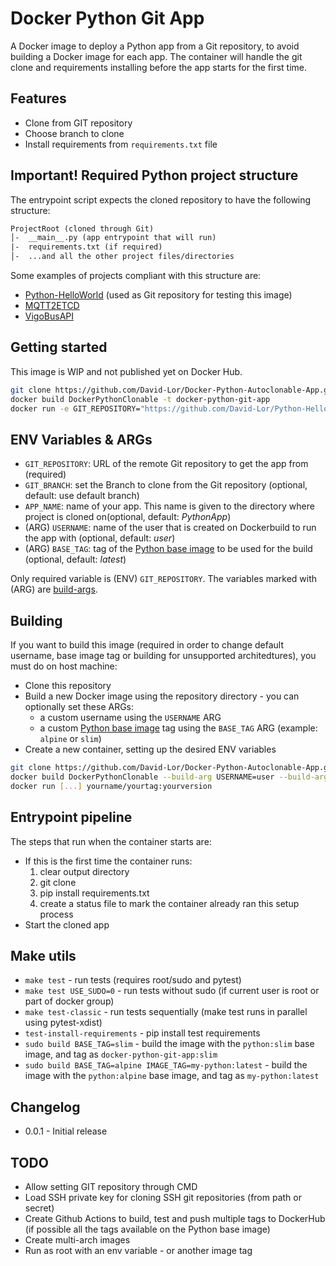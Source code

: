 # Docker Python Git App

A Docker image to deploy a Python app from a Git repository, to avoid building a Docker image for each app.
The container will handle the git clone and requirements installing before the app starts for the first time.

## Features

- Clone from GIT repository
- Choose branch to clone
- Install requirements from `requirements.txt` file

## Important! Required Python project structure

The entrypoint script expects the cloned repository to have the following structure:

```txt
ProjectRoot (cloned through Git)
│-  __main__.py (app entrypoint that will run)
|-  requirements.txt (if required)
│-  ...and all the other project files/directories
```

Some examples of projects compliant with this structure are:

- [Python-HelloWorld](https://github.com/David-Lor/Python-HelloWorld) (used as Git repository for testing this image)
- [MQTT2ETCD](https://github.com/David-Lor/MQTT2ETCD)
- [VigoBusAPI](https://github.com/David-Lor/Python_VigoBusAPI)

## Getting started

This image is WIP and not published yet on Docker Hub.

```bash
git clone https://github.com/David-Lor/Docker-Python-Autoclonable-App.git DockerPythonClonable
docker build DockerPythonClonable -t docker-python-git-app
docker run -e GIT_REPOSITORY="https://github.com/David-Lor/Python-HelloWorld.git" docker-python-git-app
```

## ENV Variables & ARGs

- `GIT_REPOSITORY`: URL of the remote Git repository to get the app from (required)
- `GIT_BRANCH`: set the Branch to clone from the Git repository (optional, default: use default branch)
- `APP_NAME`: name of your app. This name is given to the directory where project is cloned on(optional, default: _PythonApp_)
- (ARG) `USERNAME`: name of the user that is created on Dockerbuild to run the app with (optional, default: _user_)
- (ARG) `BASE_TAG`: tag of the [Python base image](https://hub.docker.com/_/python/) to be used for the build (optional, default: _latest_)

Only required variable is (ENV) `GIT_REPOSITORY`.
The variables marked with (ARG) are [build-args](https://docs.docker.com/engine/reference/commandline/build/#set-build-time-variables---build-arg).

## Building

If you want to build this image (required in order to change default username, base image tag or building
for unsupported architedtures), you must do on host machine:

- Clone this repository
- Build a new Docker image using the repository directory - you can optionally set these ARGs:
  - a custom username using the `USERNAME` ARG
  - a custom [Python base image](https://hub.docker.com/_/python/) tag using the `BASE_TAG` ARG (example: `alpine` or `slim`)
- Create a new container, setting up the desired ENV variables

```bash
git clone https://github.com/David-Lor/Docker-Python-Autoclonable-App.git DockerPythonClonable
docker build DockerPythonClonable --build-arg USERNAME=user --build-arg BASE_TAG=slim -t yourname/yourtag:yourversion
docker run [...] yourname/yourtag:yourversion
```

## Entrypoint pipeline

The steps that run when the container starts are:

- If this is the first time the container runs:
    1. clear output directory
    2. git clone
    3. pip install requirements.txt
    4. create a status file to mark the container already ran this setup process
- Start the cloned app

## Make utils

- `make test` - run tests (requires root/sudo and pytest)
- `make test USE_SUDO=0` - run tests without sudo (if current user is root or part of docker group)
- `make test-classic` - run tests sequentially (make test runs in parallel using pytest-xdist)
- `test-install-requirements` - pip install test requirements
- `sudo build BASE_TAG=slim` - build the image with the `python:slim` base image, and tag as `docker-python-git-app:slim`
- `sudo build BASE_TAG=alpine IMAGE_TAG=my-python:latest` - build the image with the `python:alpine` base image, and tag as `my-python:latest`

## Changelog

- 0.0.1 - Initial release

## TODO

- Allow setting GIT repository through CMD
- Load SSH private key for cloning SSH git repositories (from path or secret)
- Create Github Actions to build, test and push multiple tags to DockerHub (if possible all the tags available on the Python base image)
- Create multi-arch images
- Run as root with an env variable - or another image tag
